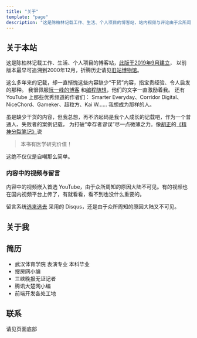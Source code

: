 ```yaml
---
title: "关于"
template: "page"
description: "这是陈柏林记载工作、生活、个人项目的博客站，站内视频与评论由于众所周知的原因大陆又不可见"
---
```


## 关于本站
这是陈柏林记载工作、生活、个人项目的博客站，[此版于2019年9月建立](/2019/08/migrate-from-wordpress-to-gatsby)，
以前版本最早可追溯到2000年12月，折腾历史请见[旧站博物馆](https://museum.berlinchan.com/)。

这么多年来的记载，却一直惭愧这些内容缺少“干货”内容，指宝贵经验、令人启发的那种。
我很佩服[阮一峰的博客](http://www.ruanyifeng.com/blog/)
和[编程随想](https://program-think.blogspot.com/)，他们的文字一直激励着我。
还有 YouTube 上那些优秀频道的作者们：
Smarter Everyday、Corridor Digital、NiceChord、Gameker、超粒方、Kai W……
我想成为那样的人。

虽是缺少干货的内容，但我总想，再不济起码是我个人成长的记载吧，作为一个普通人、失败者的案例记载，
为打破“幸存者谬误”尽一点微薄之力。像[胡正](http://www.huzheng.org/)的[《精神分裂笔记》](http://www.huzheng.org/geniusreligion/SchizophreniaNotes.pdf)说

> 本书有医学研究价值！

这绝不仅仅是自嘲那么简单。

### 内容中的视频与留言
内容中的视频嵌入首选 YouTube，由于众所周知的原因大陆不可见。有的视频也在国内视频平台上传了，有就看看，看不到也没什么重要的。

留言系统[选来选去](/2019/08/migrate-from-wordpress-to-gatsby#%E6%B7%BB%E5%8A%A0%E8%AF%84%E8%AE%BA%E5%8A%9F%E8%83%BD)
采用的 Disqus，还是由于众所周知的原因大陆又不可见。

## 关于我


## 简历
- 武汉体育学院 表演专业 本科毕业
- 搜房网小编
- 三峡晚报无证记者
- 腾讯大楚网小编
- 前端开发各处工地

## 联系
请见页面底部
